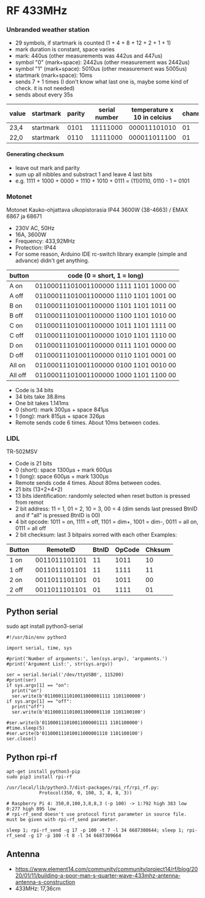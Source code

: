 # RF 433MHz

### Unbranded weather station
- 29 symbols, if startmark is counted (1 + 4 + 8 + 12 + 2 + 1 + 1)
- mark duration is constant, space varies
- mark: 440us (other measurements was 442us and 447us)
- symbol "0" (mark+space): 2442us (other measurement was 2442us)
- symbol "1" (mark+space): 5010us (other measurement was 5005us)
- startmark (mark+space): 10ms
- sends 7 + 1 times (I don't know what last one is, maybe some kind of check. it is not needed)
- sends about every 35s

value | startmark | parity | serial number | temperature x 10 in celcius | channel | battery | mode
--- | --- | --- | --- | --- | --- | --- | ----
23,4 | startmark | 0101 | 11111000 | 000011101010 | 01 | 1 | 1
22,0 | startmark | 0110 | 11111000 | 000011011100 | 01 | 1 | 1

#### Generating checksum
- leave out mark and parity
- sum up all nibbles and substract 1 and leave 4 last bits
- e.g. 1111 + 1000 + 0000 + 1110 + 1010 + 0111 = (11)0110, 0110 - 1 = 0101

### Motonet
Motonet Kauko-ohjattava ulkopistorasia IP44 3600W (38-4663) / EMAX 6867 ja 68671

- 230V AC, 50Hz
- 16A, 3600W
- Frequency: 433,92MHz
- Protection: IP44
- For some reason, Arduino IDE rc-switch library example (simple and advance) didn't get anything.

button | code (0 = short, 1 = long)
--- | ---
A on |  01100011101001100000 1111 1101 1000 00
A off | 01100011101001100000 1110 1101 1001 00
B on |  01100011101001100000 1101 1101 1011 00
B off | 01100011101001100000 1100 1101 1010 00
C on |  01100011101001100000 1011 1101 1111 00
C off | 01100011101001100000 1010 1101 1110 00
D on |  01100011101001100000 0111 1101 0000 00
D off | 01100011101001100000 0110 1101 0001 00
All on | 01100011101001100000 0100 1101 0010 00
All off | 01100011101001100000 1000 1101 1100 00

- Code is 34 bits
- 34 bits take 38.8ms
- One bit takes 1.141ms
- 0 (short): mark 300µs + space 841µs
- 1 (long): mark 815µs + space 326µs
- Remote sends code 6 times. About 10ms between codes.

### LIDL
TR-502MSV
- Code is 21 bits
- 0 (short): space 1300µs + mark 600µs
- 1 (long): space 600µs + mark 1300µs
- Remote sends code 4 times. About 80ms between codes.
- 21 bits (13+2+4+2)
- 13 bits identification: randomly selected when reset button is pressed from remot
- 2 bit address: 11 = 1, 01 = 2, 10 = 3, 00 = 4 (dim sends last pressed BtnID and if "all" is pressed BtnID is 00)
- 4 bit opcode: 1011 = on, 1111 = off, 1101 = dim+, 1001 = dim-, 0011 = all on, 0111 = all off
- 2 bit checksum: last 3 bitpairs xorred with each other
Examples:

Button | RemoteID | BtnID | OpCode | Chksum
--- | --- | --- | --- | ---
1 on |  0011011101101 | 11 | 1011 | 10
1 off | 0011011101101 | 11 | 1111 | 11
2 on |  0011011101101 | 01 | 1011 | 00
2 off | 0011011101101 | 01 | 1111 | 01

## Python serial

sudo apt install python3-serial

```
#!/usr/bin/env python3

import serial, time, sys

#print('Number of arguments:', len(sys.argv), 'arguments.')
#print('Argument List:', str(sys.argv))

ser = serial.Serial('/dev/ttyUSB0', 115200)
#print(ser)
if sys.argv[1] == "on":
  print("on")
  ser.write(b'011000111010011000001111 1101100000')
if sys.argv[1] == "off":
  print("off")
  ser.write(b'011000111010011000001110 1101100100')

#ser.write(b'011000111010011000001111 1101100000')
#time.sleep(5)
#ser.write(b'011000111010011000001110 1101100100')
ser.close()

```

## Python rpi-rf
```
apt-get install python3-pip
sudo pip3 install rpi-rf

/usr/local/lib/python3.7/dist-packages/rpi_rf/rpi_rf.py:
            Protocol(350, 0, 100, 3, 8, 8, 3))

# Raspberry Pi 4: 350,0,100,3,8,8,3 (-p 100) -> 1:792 high 383 low 0:277 high 895 low
# rpi-rf_send doesn't use protocol first parameter in source file. must be given with rpi-rf_send parameter.

sleep 1; rpi-rf_send -g 17 -p 100 -t 7 -l 34 6687308644; sleep 1; rpi-rf_send -g 17 -p 100 -t 8 -l 34 6687309664
```

## Antenna
- https://www.element14.com/community/community/project14/rf/blog/2020/01/11/building-a-poor-man-s-quarter-wave-433mhz-antenna-antenna-s-construction
- 433MHz: 17,36cm
